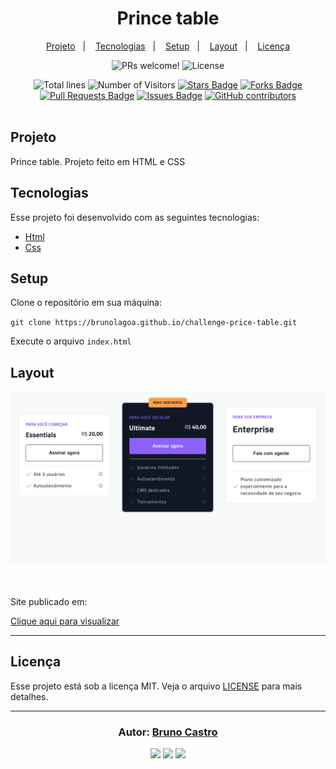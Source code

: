 <h1 align="center">
    Prince table
</h1>

<p align="center">
  <a href="#sobre">Projeto</a>&nbsp;&nbsp;&nbsp;|&nbsp;&nbsp;&nbsp;
  <a href="#tecnologias">Tecnologias</a>&nbsp;&nbsp;&nbsp;|&nbsp;&nbsp;&nbsp;
  <a href="#setup">Setup</a>&nbsp;&nbsp;&nbsp;|&nbsp;&nbsp;&nbsp;
  <a href="#layout">Layout</a>&nbsp;&nbsp;&nbsp;|&nbsp;&nbsp;&nbsp;
  <a href="#licença">Licença</a>
</p>

<p align="center">
  <img src="https://img.shields.io/static/v1?label=PRs&message=welcome&color=15C3D6&labelColor=000000" alt="PRs welcome!" />
  <img alt="License" src="https://img.shields.io/static/v1?label=license&message=MIT&color=15C3D6&labelColor=000000">
</p>

<div align="center">
  <img src="https://sloc.xyz/github/brunolagoa/challenge-price-table" alt="Total lines">
  <img src="https://visitor-badge.laobi.icu/badge?page_id=aritra-tech/brunolagoa.challenge-price-table" alt="Number of Visitors">
  <a href="https://github.com/brunolagoa/challenge-price-table/stargazers"><img src="https://img.shields.io/github/stars/brunolagoa/challenge-price-table" alt="Stars Badge" /></a>
  <a href="https://github.com/brunolagoa/challenge-price-table/network/members"><img src="https://img.shields.io/github/forks/brunolagoa/challenge-price-table" alt="Forks Badge" /></a>
  <a href="https://github.com/brunolagoa/challenge-price-table/pulls"><img src="https://img.shields.io/github/issues-pr/brunolagoa/challenge-price-table" alt="Pull Requests Badge" /></a>
  <a href="https://github.com/brunolagoa/challenge-price-table/issues"><img src="https://img.shields.io/github/issues/brunolagoa/challenge-price-table" alt="Issues Badge" /></a>
  <a href="https://github.com/brunolagoa/challenge-price-table/graphs/contributors"><img alt="GitHub contributors" src="https://img.shields.io/github/contributors/brunolagoa/challenge-price-table?color=2b9348"></a>
</div>

<br>

## Projeto

Prince table. Projeto feito em HTML e CSS

## Tecnologias

Esse projeto foi desenvolvido com as seguintes tecnologias:

- [Html](https://www.w3schools.com/html)
- [Css](https://www.w3schools.com/css/default.asp)

## Setup

Clone o repositório em sua máquina:

`git clone https://brunolagoa.github.io/challenge-price-table.git`

Execute o arquivo `index.html`

## Layout

<div align="center">
    <img alt="Desktop" title="#Desktop" src="./assets/mock.png" width="680px" />
</div>
<br/><br/>

<p>Site publicado em:</p>
<a alt="Bruno Castro" target="_blank" rel="noopener noreferrer" href="https://brunolagoa.github.io/challenge-price-table">Clique aqui para visualizar</a>

---


## Licença

Esse projeto está sob a licença MIT. Veja o arquivo [LICENSE](LICENSE.md) para mais detalhes.

---

<h3 align="center">
Autor: <a alt="Bruno Castro" target="_blank" rel="noopener noreferrer" href="https://brunocastro.dev">Bruno Castro</a>
</h3>

<p align="center">

  <a alt="Bruno Castro Linkedin" rel="noopener noreferrer" href="https://www.linkedin.com/in/brunovcastro">
    <img src="https://img.shields.io/badge/LinkedIn-Bruno%20Castro-blue?logo=linkedin"/></a>
  <a alt="Bruno Castro GitHub" rel="noopener noreferrer" href="https://github.com/brunolagoa">
  <img src="https://img.shields.io/badge/GitHub-Bruno%20Castro-lightgrey?logo=github"/></a>
  <a alt="Bruno Castro Site" rel="noopener noreferrer" href="https://brunocastro.dev">
  <img src="https://img.shields.io/badge/WebSite-Bruno%20Castro-lightgrey?logo=appveyor"/></a>

</p>